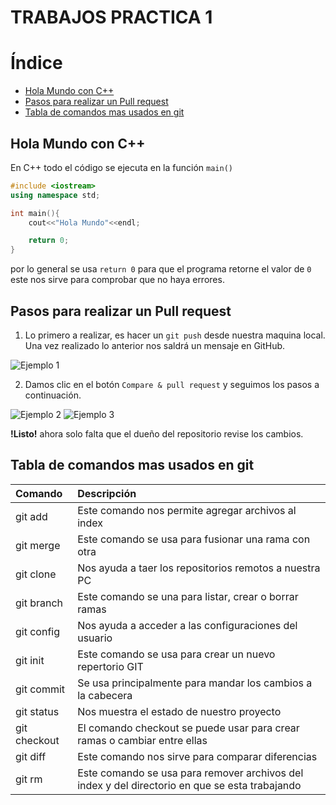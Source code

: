 # **TRABAJOS PRACTICA 1**

# Índice

- [Hola Mundo con C++](#Hola-Mundo-con-C)
- [Pasos para realizar un Pull request](#Pasos-para-realizar-un-Pull-request)
- [Tabla de comandos mas usados en git](#Tabla-de-comandos-mas-usados-en-git)

## Hola Mundo con C++

En C++ todo el código se ejecuta en la función `main()`

```C++
#include <iostream>
using namespace std;

int main(){
    cout<<"Hola Mundo"<<endl;

    return 0;
}
```

por lo general se usa `return 0` para que el programa retorne el valor de `0` este nos sirve para comprobar que no haya errores.

## Pasos para realizar un Pull request

1) Lo primero a realizar, es hacer un `git push` desde nuestra maquina local.
Una vez realizado lo anterior nos saldrá un mensaje en GitHub. 
    
![Ejemplo 1](https://imgur.com/ogbg8A0.png)

2) Damos clic en el botón `Compare & pull request` y seguimos los pasos a continuación.

![Ejemplo 2](https://imgur.com/cWJmncQ.png)
![Ejemplo 3](https://imgur.com/HdHOd4L.png)

**!Listo!** ahora solo falta que el dueño del repositorio revise los cambios.

## Tabla de comandos mas usados en git

| Comando | Descripción |
| :--- | :--- |
| git add | Este comando nos permite agregar archivos al index|
| git merge | Este comando se usa para fusionar una rama con otra |
| git clone | Nos ayuda a taer los repositorios remotos a nuestra PC |
| git branch | Este comando se una para listar, crear o borrar ramas |
| git config | Nos ayuda a acceder a las configuraciones del usuario|
| git init | Este comando se usa para crear un nuevo repertorio GIT|
| git commit | Se usa principalmente para mandar los cambios a la cabecera |
| git status | Nos muestra el estado de nuestro proyecto |
| git checkout | El comando checkout se puede usar para crear ramas o cambiar entre ellas |
| git diff | Este comando nos sirve para comparar diferencias |
|git rm | Este comando se usa para remover archivos del index y del directorio en que se esta trabajando |





